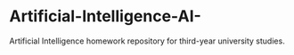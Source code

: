 # Artificial-Intelligence-AI-
Artificial Intelligence  homework repository for third-year university studies.


